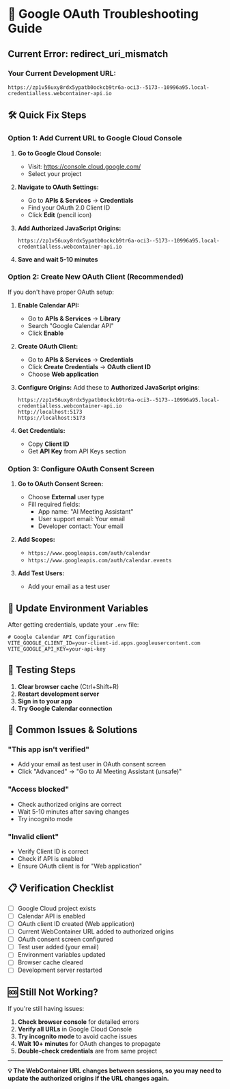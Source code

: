# 🚨 Google OAuth Troubleshooting Guide

## **Current Error: redirect_uri_mismatch**

### **Your Current Development URL:**
```
https://zp1v56uxy8rdx5ypatb0ockcb9tr6a-oci3--5173--10996a95.local-credentialless.webcontainer-api.io
```

## 🛠️ **Quick Fix Steps**

### **Option 1: Add Current URL to Google Cloud Console**

1. **Go to Google Cloud Console:**
   - Visit: https://console.cloud.google.com/
   - Select your project

2. **Navigate to OAuth Settings:**
   - Go to **APIs & Services** → **Credentials**
   - Find your OAuth 2.0 Client ID
   - Click **Edit** (pencil icon)

3. **Add Authorized JavaScript Origins:**
   ```
   https://zp1v56uxy8rdx5ypatb0ockcb9tr6a-oci3--5173--10996a95.local-credentialless.webcontainer-api.io
   ```

4. **Save and wait 5-10 minutes**

### **Option 2: Create New OAuth Client (Recommended)**

If you don't have proper OAuth setup:

1. **Enable Calendar API:**
   - Go to **APIs & Services** → **Library**
   - Search "Google Calendar API"
   - Click **Enable**

2. **Create OAuth Client:**
   - Go to **APIs & Services** → **Credentials**
   - Click **Create Credentials** → **OAuth client ID**
   - Choose **Web application**

3. **Configure Origins:**
   Add these to **Authorized JavaScript origins**:
   ```
   https://zp1v56uxy8rdx5ypatb0ockcb9tr6a-oci3--5173--10996a95.local-credentialless.webcontainer-api.io
   http://localhost:5173
   https://localhost:5173
   ```

4. **Get Credentials:**
   - Copy **Client ID**
   - Get **API Key** from API Keys section

### **Option 3: Configure OAuth Consent Screen**

1. **Go to OAuth Consent Screen:**
   - Choose **External** user type
   - Fill required fields:
     - App name: "AI Meeting Assistant"
     - User support email: Your email
     - Developer contact: Your email

2. **Add Scopes:**
   - `https://www.googleapis.com/auth/calendar`
   - `https://www.googleapis.com/auth/calendar.events`

3. **Add Test Users:**
   - Add your email as a test user

## 🔧 **Update Environment Variables**

After getting credentials, update your `.env` file:

```env
# Google Calendar API Configuration
VITE_GOOGLE_CLIENT_ID=your-client-id.apps.googleusercontent.com
VITE_GOOGLE_API_KEY=your-api-key
```

## 🧪 **Testing Steps**

1. **Clear browser cache** (Ctrl+Shift+R)
2. **Restart development server**
3. **Sign in to your app**
4. **Try Google Calendar connection**

## 🚨 **Common Issues & Solutions**

### **"This app isn't verified"**
- Add your email as test user in OAuth consent screen
- Click "Advanced" → "Go to AI Meeting Assistant (unsafe)"

### **"Access blocked"**
- Check authorized origins are correct
- Wait 5-10 minutes after saving changes
- Try incognito mode

### **"Invalid client"**
- Verify Client ID is correct
- Check if API is enabled
- Ensure OAuth client is for "Web application"

## 📋 **Verification Checklist**

- [ ] Google Cloud project exists
- [ ] Calendar API is enabled
- [ ] OAuth client ID created (Web application)
- [ ] Current WebContainer URL added to authorized origins
- [ ] OAuth consent screen configured
- [ ] Test user added (your email)
- [ ] Environment variables updated
- [ ] Browser cache cleared
- [ ] Development server restarted

## 🆘 **Still Not Working?**

If you're still having issues:

1. **Check browser console** for detailed errors
2. **Verify all URLs** in Google Cloud Console
3. **Try incognito mode** to avoid cache issues
4. **Wait 10+ minutes** for OAuth changes to propagate
5. **Double-check credentials** are from same project

---

**💡 The WebContainer URL changes between sessions, so you may need to update the authorized origins if the URL changes again.**